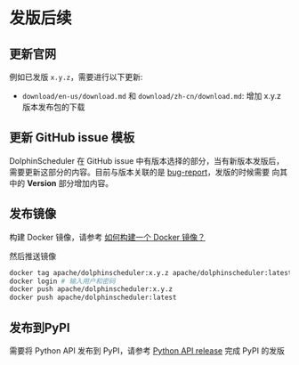 # 发版后续

## 更新官网

例如已发版 `x.y.z`，需要进行以下更新:

- `download/en-us/download.md` 和 `download/zh-cn/download.md`: 增加 x.y.z 版本发布包的下载

## 更新 GitHub issue 模板

DolphinScheduler 在 GitHub issue 中有版本选择的部分，当有新版本发版后，需要更新这部分的内容。目前与版本关联的是
[bug-report](https://github.com/apache/dolphinscheduler/blob/dev/.github/ISSUE_TEMPLATE/bug-report.yml)，发版的时候需要
向其中的 **Version** 部分增加内容。

## 发布镜像

构建 Docker 镜像，请参考 [如何构建一个 Docker 镜像？](https://dolphinscheduler.apache.org/zh-cn/docs/latest/user_doc/guide/start/docker.html)

然后推送镜像

```bash
docker tag apache/dolphinscheduler:x.y.z apache/dolphinscheduler:latest
docker login # 输入用户和密码
docker push apache/dolphinscheduler:x.y.z
docker push apache/dolphinscheduler:latest
```

## 发布到PyPI

需要将 Python API 发布到 PyPI，请参考 [Python API release](https://github.com/apache/dolphinscheduler/blob/dev/dolphinscheduler-python/pydolphinscheduler/RELEASE.md#to-pypi)
完成 PyPI 的发版
